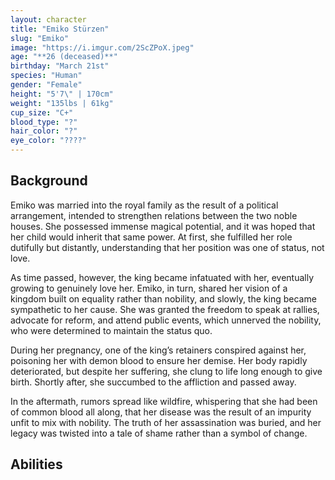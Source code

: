 ```yaml
---
layout: character
title: "Emiko Stürzen"
slug: "Emiko"
image: "https://i.imgur.com/2ScZPoX.jpeg"
age: "**26 (deceased)**"
birthday: "March 21st"
species: "Human"
gender: "Female"
height: "5'7\" | 170cm"
weight: "135lbs | 61kg"
cup_size: "C+"
blood_type: "?"
hair_color: "?"
eye_color: "????"
---
```


## Background

Emiko was married into the royal family as the result of a political arrangement, intended to strengthen relations between the two noble houses. She possessed immense magical potential, and it was hoped that her child would inherit that same power. At first, she fulfilled her role dutifully but distantly, understanding that her position was one of status, not love.

As time passed, however, the king became infatuated with her, eventually growing to genuinely love her. Emiko, in turn, shared her vision of a kingdom built on equality rather than nobility, and slowly, the king became sympathetic to her cause. She was granted the freedom to speak at rallies, advocate for reform, and attend public events, which unnerved the nobility, who were determined to maintain the status quo.

During her pregnancy, one of the king’s retainers conspired against her, poisoning her with demon blood to ensure her demise. Her body rapidly deteriorated, but despite her suffering, she clung to life long enough to give birth. Shortly after, she succumbed to the affliction and passed away.

In the aftermath, rumors spread like wildfire, whispering that she had been of common blood all along, that her disease was the result of an impurity unfit to mix with nobility. The truth of her assassination was buried, and her legacy was twisted into a tale of shame rather than a symbol of change.

## Abilities

